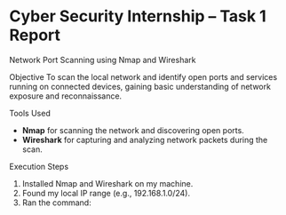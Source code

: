 # Cyber Security Internship – Task 1 Report

Network Port Scanning using Nmap and Wireshark

Objective
To scan the local network and identify open ports and services running on connected devices, gaining basic understanding of network exposure and reconnaissance.

Tools Used
- **Nmap** for scanning the network and discovering open ports.
- **Wireshark** for capturing and analyzing network packets during the scan.

Execution Steps
1. Installed Nmap and Wireshark on my machine.
2. Found my local IP range (e.g., 192.168.1.0/24).
3. Ran the command:
